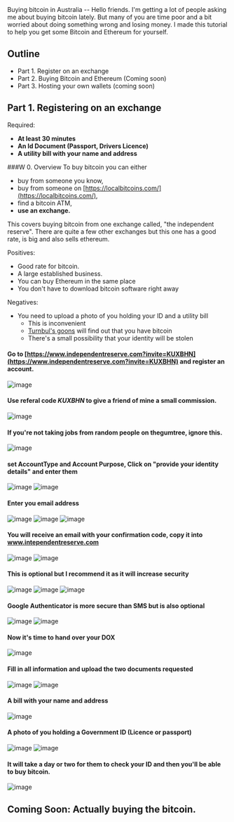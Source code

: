 <link type="text/css" rel="stylesheet" href="main.css" />
Buying bitcoin in Australia
--
Hello friends. I'm getting a lot of people asking me about buying bitcoin lately. 
But many of you are time poor and a bit worried about doing something wrong and losing money. 
I made this tutorial to help you get some Bitcoin and Ethereum for yourself. 


Outline
--
* Part 1. Register on an exchange
* Part 2. Buying Bitcoin and Ethereum (Coming soon)
* Part 3. Hosting your own wallets (coming soon)

Part 1. Registering on an exchange
--
Required:
* **At least 30 minutes**
* **An Id Document (Passport, Drivers Licence)**
* **A utility bill with your name and address**

###W 0. Overview
To buy bitcoin you can either
* buy from someone you know,
* buy from someone on [https://localbitcoins.com/](https://localbitcoins.com/),
* find a bitcoin ATM,
* **use an exchange.**

This covers buying bitcoin from one exchange called, "the independent reserve". There are quite a few other exchanges but this one has a good rate, is big and also sells ethereum.

Positives:
* Good rate for bitcoin.
* A large established business.
* You can buy Ethereum in the same place
* You don't have to download bitcoin software right away

Negatives:
* You need to upload a photo of you holding your ID and a utility bill
    * This is inconvenient
    * [Turnbul's goons](https://www.fairfaxstatic.com.au/content/dam/images/g/x/c/n/3/r/image.related.articleLeadwide.620x349.gxcn46.png/1501038190091.jpg) will find out that you have bitcoin
    * There's a small possibility that your identity will be stolen

#### Go to [https://www.independentreserve.com?invite=KUXBHN](https://www.independentreserve.com?invite=KUXBHN) and register an account.
![image](img/1.png?raw=true)
#### Use referal code *KUXBHN* to give a friend of mine a small commission.

![image](img/2-signup.png?raw=true)

#### If you're not taking jobs from random people on thegumtree, ignore this.
![image](img/3.png?raw=true)
#### set AccountType and Account Purpose, Click on "provide your identity details" and enter them
![image](img/4.png?raw=true)
![image](img/5.png?raw=true)
#### Enter you email address
![image](img/6.png?raw=true)
![image](img/7.png?raw=true)
![image](img/8.png?raw=true)
#### You will receive an email with your confirmation code, copy it into www.intependentreserve.com
![image](img/9.png?raw=true)
![image](img/10.png?raw=true)
#### This is optional but I recommend it as it will increase security
![image](img/11.png?raw=true)
![image](img/12.png?raw=true)
![image](img/13.png?raw=true)
#### Google Authenticator is more secure than SMS but is also optional
![image](img/14.png?raw=true)
![image](img/15.png?raw=true)
#### Now it's time to hand over your DOX
![image](img/17.png?raw=true)
#### Fill in all information and upload the two documents requested
![image](img/18.png?raw=true)
![image](img/19.png?raw=true)
#### A bill with your name and address
![image](img/internode.png?raw=true)
#### A photo of you holding a Government ID (Licence or passport)
![image](img/passport.jpg?raw=true)
![image](img/20.png?raw=true)
#### It will take a day or two for them to check your ID and then you'll be able to buy bitcoin.
![image](img/21.png?raw=true)

Coming Soon: Actually buying the bitcoin.
--